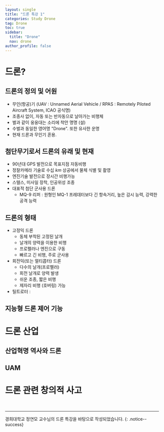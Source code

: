```yaml
---
layout: single
title: "드론 특강 1"
categories: Study Drone
tag: Drone
toc: true
sidebar:
  title: "Drone"
  nav: drone
author_profile: false
---
```


# 드론?
## 드론의 정의 및 어원
- 무인(항공)기 (UAV : Unnamed Aerial Vehicle / RPAS : Remotely Piloted Aircraft System, ICAO 공식명)
- 조종사 없이, 자동 또는 반자동으로 날아가는 비행체
- 벌과 같이 웅웅대는 소리에 착안 명명 (설)
- 수벌과 동일한 영어명 "Drone". 또한 유사한 운명
- 현재 드론과 무인기 혼용.

## 첨단무기로서 드론의 유래 및 현재
- 90년대 GPS 발전으로 목표지점 자동비행
- 정찰카메라 기술로 수십 $km$ 상공에서 물체 식별 및 촬영
- 엔진기술 발전으로 장시간 비행가능
- 스텔스, 미사일 장착, 인공위성 조종
- 대표적 첨단 군사용 드론
  - MQ-9 리퍼 : 원형인 MQ-1 프레데터보다
    긴 항속거리, 높은 감시 능력, 강력한 공격 능력

## 드론의 형태
- 고정익 드론
  - 동체 부착된 고정된 날개
  - 날개의 양력을 이용한 비행
  - 프로펠러나 엔진으로 구동
  - 빠르고 긴 비행, 주로 군사용
- 회전익(또는 멀티콥터) 드론
  - 다수의 날개(프로펠러)
  - 회전 날개로 양력 발생
  - 쉬운 조종, 짧은 비행
  - 제자리 비행 (호버링) 가능
- 틸트로터 : 

## 지능형 드론 제어 기능


# 드론 산업
## 산업혁명 역사와 드론

## UAM


# 드론 관련 창의적 사고

<br>

---
경희대학교 정연모 교수님의 드론 특강을 바탕으로 작성되었습니다.
{: .notice--success}